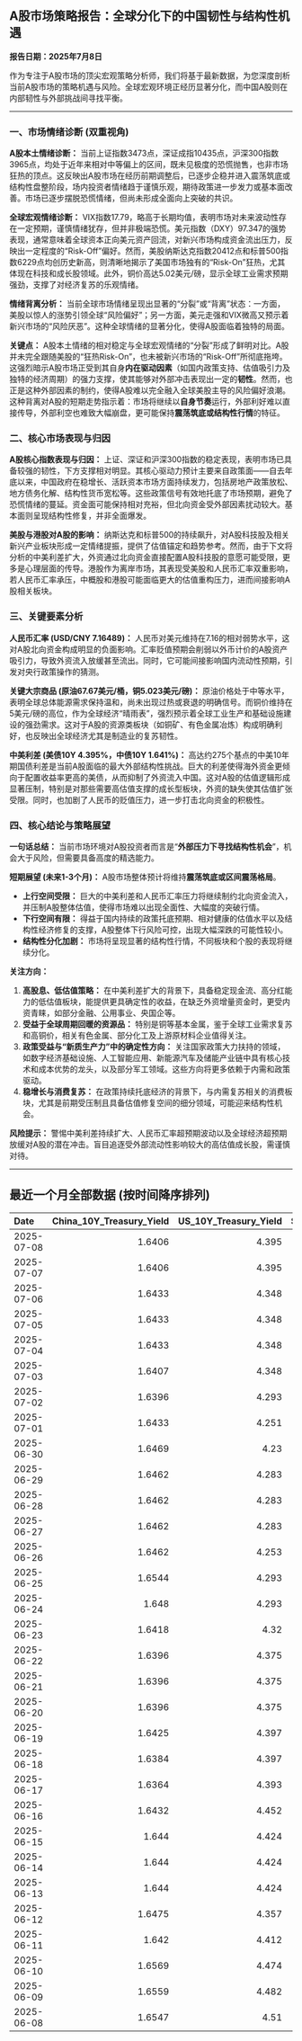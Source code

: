 ## A股市场策略报告：全球分化下的中国韧性与结构性机遇

**报告日期：2025年7月8日**

作为专注于A股市场的顶尖宏观策略分析师，我们将基于最新数据，为您深度剖析当前A股市场的策略机遇与风险。全球宏观环境正经历显著分化，而中国A股则在内部韧性与外部挑战间寻找平衡。

---

### 一、市场情绪诊断 (双重视角)

**A股本土情绪诊断：**
当前上证指数3473点，深证成指10435点，沪深300指数3965点，均处于近年来相对中等偏上的区间，既未见极度的恐慌抛售，也非市场狂热的顶点。这反映出A股市场在经历前期调整后，已逐步企稳并进入震荡筑底或结构性盘整阶段，场内投资者情绪趋于谨慎乐观，期待政策进一步发力或基本面改善。市场已逐步摆脱恐慌情绪，但尚未形成全面向上突破的共识。

**全球宏观情绪诊断：**
VIX指数17.79，略高于长期均值，表明市场对未来波动性存在一定预期，谨慎情绪犹存，但并非极端恐慌。美元指数（DXY）97.347的强势表现，通常意味着全球资本正向美元资产回流，对新兴市场构成资金流出压力，反映出一定程度的“Risk-Off”偏好。然而，美股纳斯达克指数20412点和标普500指数6229点均创历史新高，则清晰地揭示了美国市场独有的“Risk-On”狂热，尤其体现在科技和成长股领域。此外，铜价高达5.02美元/磅，显示全球工业需求预期强劲，支撑了对经济复苏的乐观情绪。

**情绪背离分析：**
当前全球市场情绪呈现出显著的“分裂”或“背离”状态：一方面，美股以惊人的涨势引领全球“风险偏好”；另一方面，美元走强和VIX微高又预示着新兴市场的“风险厌恶”。这种全球情绪的显著分化，使得A股面临着独特的局面。

**关键点：** A股本土情绪的相对稳定与全球宏观情绪的“分裂”形成了鲜明对比。A股并未完全跟随美股的“狂热Risk-On”，也未被新兴市场的“Risk-Off”所彻底拖垮。这强烈暗示A股市场正受到其自身**内在驱动因素**（如国内政策支持、估值吸引力及独特的经济周期）的强力支撑，使其能够对外部冲击表现出一定的**韧性**。然而，也正是这种外部因素的制约，使得A股难以完全融入全球美股主导的风险偏好浪潮。这种背离对A股的短期走势指示着：市场将继续以**自身节奏**运行，外部利好难以直接传导，外部利空也难致大幅崩盘，更可能保持**震荡筑底或结构性行情**的特征。

### 二、核心市场表现与归因

**A股核心指数表现与归因：**
上证、深证和沪深300指数的稳定表现，表明市场已具备较强的韧性，下方支撑相对明显。其核心驱动力预计主要来自政策面——自去年底以来，中国政府在稳增长、活跃资本市场方面持续发力，包括房地产政策放松、地方债务化解、结构性货币宽松等。这些政策信号有效地托底了市场预期，避免了恐慌情绪的蔓延。资金面可能保持相对充裕，但北向资金受外部因素扰动较大。基本面则呈现结构性修复，并非全面爆发。

**美股与港股对A股的影响：**
纳斯达克和标普500的持续飙升，对A股科技股及相关新兴产业板块形成一定情绪提振，提供了估值锚定和趋势参考。然而，由于下文将分析的中美利差扩大，外资通过北向资金直接配置A股科技股的意愿可能受限，更多是心理层面的传导。港股作为离岸市场，其表现受美股和人民币汇率双重影响，若人民币汇率承压，中概股和港股可能面临更大的估值重构压力，进而间接影响A股相关板块。

### 三、关键要素分析

**人民币汇率 (USD/CNY 7.16489)：**
人民币对美元维持在7.16的相对弱势水平，这对A股北向资金构成明显的负面影响。汇率贬值预期会削弱以外币计价的A股资产吸引力，导致外资流入放缓甚至流出。同时，它可能间接影响国内流动性预期，引发对央行政策操作的猜测。

**关键大宗商品 (原油67.67美元/桶，铜5.023美元/磅)：**
原油价格处于中等水平，表明全球总体能源需求保持温和，尚未出现过热或衰退的明确信号。而铜价维持在5美元/磅的高位，作为全球经济“晴雨表”，强烈预示着全球工业生产和基础设施建设的强劲需求。这对于A股的资源类板块（如铜矿、有色金属冶炼）构成明确利好，也反映出全球经济尤其是制造业的复苏韧性。

**中美利差 (美债10Y 4.395%，中债10Y 1.641%)：**
高达约275个基点的中美10年期国债利差是当前A股面临的最大外部结构性挑战。巨大的利差使得海外资金更倾向于配置收益率更高的美债，从而抑制了外资流入中国。这对A股的估值逻辑形成显著压制，特别是对那些需要高估值支撑的成长型板块，外资的缺失使其估值扩张受限。同时，也加剧了人民币的贬值压力，进一步打击北向资金的积极性。

### 四、核心结论与策略展望

**一句话总结：** 当前市场环境对A股投资者而言是“**外部压力下寻找结构性机会**”，机会大于风险，但需要具备高度的精选能力。

**短期展望 (未来1-3个月)：**
A股市场整体预计将维持**震荡筑底或区间震荡格局**。
*   **上行空间受限：** 巨大的中美利差和人民币汇率压力将继续制约北向资金流入，并压制A股整体估值，使得市场难以出现全面性、大幅度的突破行情。
*   **下行空间有限：** 得益于国内持续的政策托底预期、相对健康的估值水平以及结构性经济修复的支撑，A股整体下行风险可控，出现大幅深跌的可能性较小。
*   **结构性分化加剧：** 市场将呈现显著的结构性行情，不同板块和个股的表现将继续分化。

**关注方向：**
1.  **高股息、低估值策略：** 在中美利差扩大的背景下，具备稳定现金流、高分红能力的低估值板块，能提供更具确定性的收益，在缺乏外资增量资金时，更受内资青睐，如部分金融、公用事业、央国企等。
2.  **受益于全球周期回暖的资源品：** 特别是铜等基本金属，鉴于全球工业需求复苏和高铜价，相关有色金属、部分化工及上游原材料企业值得关注。
3.  **政策受益与“新质生产力”中的确定性方向：** 关注国家政策大力扶持的领域，如数字经济基础设施、人工智能应用、新能源汽车及储能产业链中具有核心技术和成本优势的龙头，以及部分军工领域。这些方向将更多依赖于内需和政策驱动。
4.  **稳增长与消费复苏：** 在政策持续托底经济的背景下，与内需复苏相关的消费板块，尤其是前期受压制且具备估值修复空间的细分领域，可能迎来结构性机会。

**风险提示：** 警惕中美利差持续扩大、人民币汇率超预期波动以及全球经济超预期放缓对A股的潜在冲击。盲目追逐受外部流动性影响较大的高估值成长股，需谨慎对待。

---

## 最近一个月全部数据 (按时间降序排列)

| Date       |   China_10Y_Treasury_Yield |   US_10Y_Treasury_Yield |   Shanghai_Composite_Index |   CSI_300_Index |   Shenzhen_Component_Index |   GOLD_spot_price |   OIL_price |   ALUMINUM_future |   BTC_price |   USD_CNY_exchange_rate |   Commodity_Index_ETF |   US_Dollar_Index |   ETH_price |   LEAN_HOGS_future |   COPPER_future |   High_Yield_Bond_ETF |   LIVE_CATTLE_future |   GOLD_near_month_future |   NATURAL_GAS_future |   PLATINUM_future |   SILVER_future |   Long_Term_Treasury_ETF |   CORN_future |   SOYBEANS_future |   WHEAT_future |   SP500_close |   NASDAQ_close |   VIX_close |   GOLD_basis_spot_vs_near |
|:-----------|---------------------------:|------------------------:|---------------------------:|----------------:|---------------------------:|------------------:|------------:|------------------:|------------:|------------------------:|----------------------:|------------------:|------------:|-------------------:|----------------:|----------------------:|---------------------:|-------------------------:|---------------------:|------------------:|----------------:|-------------------------:|--------------:|------------------:|---------------:|--------------:|---------------:|------------:|--------------------------:|
| 2025-07-08 |                     1.6406 |                   4.395 |                    3473.13 |         3965.18 |                    10435.5 |            3341.3 |       67.67 |           2520.75 |      107893 |                  7.1649 |                 22.26 |            97.347 |     2535.05 |            107.275 |          5.023  |               80.1    |              215.925 |                   3398.6 |                3.387 |            1386.1 |          37.015 |                  86.14   |        420    |           1022.5  |         545.5  |       6229.98 |        20412.5 |       17.79 |                  -57.3    |
| 2025-07-07 |                     1.6406 |                   4.395 |                    3473.13 |         3965.18 |                    10435.5 |            3341.3 |       67.67 |           2520.75 |      109232 |                  7.1649 |                 22.26 |            97.347 |     2571.24 |            107.275 |          5.023  |               80.1    |              215.925 |                   3398.6 |                3.387 |            1386.1 |          37.015 |                  86.14   |        420    |           1022.5  |         545.5  |       6229.98 |        20412.5 |       17.79 |                  -57.3    |
| 2025-07-06 |                     1.6433 |                   4.348 |                    3472.32 |         3982.2  |                    10508.8 |            3332.5 |       66.5  |           2524.75 |      109232 |                  7.1649 |                 22.28 |            97.18  |     2571.24 |            107.975 |          5.0185 |               80.37   |              214.05  |                   3346.4 |                3.387 |            1382.5 |          36.775 |                  86.97   |        431.5  |           1056.25 |         547.75 |       6279.35 |        20601.1 |       16.38 |                  -13.8999 |
| 2025-07-05 |                     1.6433 |                   4.348 |                    3472.32 |         3982.2  |                    10508.8 |            3332.5 |       66.5  |           2524.75 |      108231 |                  7.1649 |                 22.28 |            97.18  |     2517.28 |            107.975 |          5.0185 |               80.37   |              214.05  |                   3346.4 |                3.387 |            1382.5 |          36.775 |                  86.97   |        431.5  |           1056.25 |         547.75 |       6279.35 |        20601.1 |       16.38 |                  -13.8999 |
| 2025-07-04 |                     1.6433 |                   4.348 |                    3472.32 |         3982.2  |                    10508.8 |            3332.5 |       66.5  |           2524.75 |      108034 |                  7.1649 |                 22.28 |            97.18  |     2508.52 |            107.975 |          5.0185 |               80.37   |              214.05  |                   3346.4 |                3.387 |            1382.5 |          36.775 |                  86.97   |        431.5  |           1056.25 |         547.75 |       6279.35 |        20601.1 |       16.38 |                  -13.8999 |
| 2025-07-03 |                     1.6407 |                   4.348 |                    3461.15 |         3968.07 |                    10534.6 |            3331.6 |       67    |           2524.75 |      109648 |                  7.1649 |                 22.28 |            97.18  |     2591.01 |            107.975 |          5.097  |               80.37   |              214.05  |                   3342.9 |                3.409 |            1372   |          36.784 |                  86.97   |        431.5  |           1056.25 |         547.75 |       6279.35 |        20601.1 |       16.38 |                  -11.2998 |
| 2025-07-02 |                     1.6396 |                   4.293 |                    3454.79 |         3943.69 |                    10412.6 |            3348   |       67.45 |           2530    |      108859 |                  7.1645 |                 22.29 |            96.78  |     2571.34 |            109.65  |          5.149  |               80.32   |              212.45  |                   3359.7 |                3.488 |            1421   |          36.426 |                  87.58   |        429.25 |           1050.5  |         556    |       6227.42 |        20393.1 |       16.64 |                  -11.7    |
| 2025-07-01 |                     1.6433 |                   4.251 |                    3457.75 |         3942.76 |                    10476.3 |            3336.7 |       65.45 |           2518.25 |      105698 |                  7.1636 |                 21.93 |            96.82  |     2405.79 |            109     |          5.048  |               80.17   |              210.75  |                   3349.8 |                3.415 |            1345.9 |          36.082 |                  88.14   |        420    |           1024.75 |         537.25 |       6198.01 |        20202.9 |       16.83 |                  -13.1001 |
| 2025-06-30 |                     1.6469 |                   4.23  |                    3444.43 |         3936.08 |                    10465.1 |            3294.4 |       65.11 |           2515.25 |      107135 |                  7.1721 |                 21.81 |            96.88  |     2486.46 |            110.1   |          5.03   |               80.271  |              225.875 |                   3307.7 |                3.456 |            1334   |          35.852 |                  87.922  |        420.5  |           1024.25 |         528.75 |       6204.95 |        20369.7 |       16.73 |                  -13.3    |
| 2025-06-29 |                     1.6462 |                   4.283 |                    3424.23 |         3921.76 |                    10378.5 |            3273.7 |       65.52 |           2507.5  |      108386 |                  7.1675 |                 21.8  |            97.4   |     2500.96 |            113.25  |          5.0685 |               79.9625 |              224.75  |                   3287.6 |                3.739 |            1340.9 |          36.037 |                  87.0652 |        417.5  |           1027.75 |         524.75 |       6173.07 |        20273.5 |       16.32 |                  -13.9001 |
| 2025-06-28 |                     1.6462 |                   4.283 |                    3424.23 |         3921.76 |                    10378.5 |            3273.7 |       65.52 |           2507.5  |      107328 |                  7.1675 |                 21.8  |            97.4   |     2437.11 |            113.25  |          5.0685 |               79.9625 |              224.75  |                   3287.6 |                3.739 |            1340.9 |          36.037 |                  87.0652 |        417.5  |           1027.75 |         524.75 |       6173.07 |        20273.5 |       16.32 |                  -13.9001 |
| 2025-06-27 |                     1.6462 |                   4.283 |                    3424.23 |         3921.76 |                    10378.5 |            3273.7 |       65.52 |           2507.5  |      107088 |                  7.1675 |                 21.8  |            97.4   |     2423.87 |            113.25  |          5.0685 |               79.9625 |              224.75  |                   3287.6 |                3.739 |            1340.9 |          36.037 |                  87.0652 |        417.5  |           1027.75 |         524.75 |       6173.07 |        20273.5 |       16.32 |                  -13.9001 |
| 2025-06-26 |                     1.6462 |                   4.253 |                    3448.45 |         3946.02 |                    10343.5 |            3333.5 |       65.24 |           2510.5  |      106960 |                  7.1764 |                 21.91 |            97.15  |     2416.15 |            112.325 |          5.0655 |               80.0023 |              221.7   |                   3333.5 |                3.261 |            1399.8 |          36.586 |                  87.6231 |        409.5  |           1022.75 |         521    |       6141.02 |        20167.9 |       16.59 |                    0      |
| 2025-06-25 |                     1.6544 |                   4.293 |                    3455.97 |         3960.07 |                    10393.7 |            3327.1 |       64.92 |           2497.25 |      107361 |                  7.1713 |                 21.83 |            97.68  |     2419.31 |            112.825 |          4.913  |               79.7734 |              221.6   |                   3327.1 |                3.406 |            1329.6 |          36.085 |                  87.1848 |        410.25 |           1025.25 |         528.25 |       6092.16 |        19973.6 |       16.76 |                    0      |
| 2025-06-24 |                     1.648  |                   4.293 |                    3420.57 |         3904.03 |                    10217.6 |            3317.4 |       64.37 |           2507.75 |      106046 |                  7.179  |                 21.86 |            97.86  |     2448.01 |            112.225 |          4.867  |               79.7933 |              221.6   |                   3317.4 |                3.537 |            1304.2 |          35.701 |                  87.0752 |        416.25 |           1046.75 |         535.75 |       6092.18 |        19912.5 |       17.48 |                    0      |
| 2025-06-23 |                     1.6418 |                   4.32  |                    3381.58 |         3857.9  |                    10048.4 |            3377.7 |       68.51 |           2528.5  |      105578 |                  7.188  |                 22.4  |            98.42  |     2421.82 |            113.45  |          4.843  |               79.5743 |              222.3   |                   3377.7 |                3.698 |            1283.4 |          36.153 |                  86.4475 |        419.25 |           1058.75 |         552.75 |       6025.17 |        19631   |       19.83 |                    0      |
| 2025-06-22 |                     1.6396 |                   4.375 |                    3359.9  |         3846.64 |                    10005   |            3368.1 |       74.93 |           2470.75 |      100987 |                  7.188  |                 23.26 |            98.71  |     2228.21 |            112.775 |          4.826  |               79.425  |              223.025 |                   3368.1 |                3.847 |            1263.7 |          35.976 |                  86.1685 |        428.75 |           1068    |         567.75 |       5967.84 |        19447.4 |       20.62 |                    0      |
| 2025-06-21 |                     1.6396 |                   4.375 |                    3359.9  |         3846.64 |                    10005   |            3368.1 |       74.93 |           2470.75 |      102257 |                  7.188  |                 23.26 |            98.71  |     2300.5  |            112.775 |          4.826  |               79.425  |              223.025 |                   3368.1 |                3.847 |            1263.7 |          35.976 |                  86.1685 |        428.75 |           1068    |         567.75 |       5967.84 |        19447.4 |       20.62 |                    0      |
| 2025-06-20 |                     1.6396 |                   4.375 |                    3359.9  |         3846.64 |                    10005   |            3368.1 |       74.93 |           2470.75 |      103310 |                  7.188  |                 23.26 |            98.71  |     2407.3  |            112.775 |          4.826  |               79.425  |              223.025 |                   3368.1 |                3.847 |            1263.7 |          35.976 |                  86.1685 |        428.75 |           1068    |         567.75 |       5967.84 |        19447.4 |       20.62 |                    0      |
| 2025-06-19 |                     1.6425 |                   4.397 |                    3362.11 |         3843.09 |                    10052   |            3389.8 |       75.14 |           2503.75 |      104684 |                  7.1888 |                 23.14 |            98.91  |     2521.65 |            112.175 |          4.845  |               79.1762 |              224.3   |                   3389.8 |                3.989 |            1311.5 |          36.866 |                  86.3279 |        433.5  |           1074.75 |         574.25 |       5980.87 |        19546.3 |       20.14 |                    0      |
| 2025-06-18 |                     1.6384 |                   4.397 |                    3388.81 |         3874.97 |                    10175.6 |            3389.8 |       75.14 |           2503.75 |      104883 |                  7.1845 |                 23.14 |            98.91  |     2524.3  |            112.175 |          4.845  |               79.1762 |              224.3   |                   3389.8 |                3.989 |            1311.5 |          36.866 |                  86.3279 |        433.5  |           1074.75 |         574.25 |       5980.87 |        19546.3 |       20.14 |                    0      |
| 2025-06-17 |                     1.6364 |                   4.393 |                    3387.41 |         3870.38 |                    10151.4 |            3386.6 |       74.84 |           2479.5  |      104601 |                  7.179  |                 23.08 |            98.82  |     2510.76 |            111.65  |          4.8005 |               79.0567 |              223.25  |                   3386.6 |                3.851 |            1260.1 |          37.09  |                  86.1785 |        431.5  |           1074    |         549    |       5982.72 |        19521.1 |       21.6  |                    0      |
| 2025-06-16 |                     1.6432 |                   4.452 |                    3388.73 |         3873.8  |                    10163.5 |            3396.4 |       71.77 |           2441    |      106797 |                  7.181  |                 22.6  |            98     |     2540.6  |            111.8   |          4.8265 |               79.1463 |              227.025 |                   3396.4 |                3.748 |            1251.5 |          36.379 |                  85.1424 |        434.75 |           1069.75 |         536.5  |       6033.11 |        19701.2 |       19.11 |                    0      |
| 2025-06-15 |                     1.644  |                   4.424 |                    3377    |         3864.18 |                    10122.1 |            3431.2 |       72.98 |           2436    |      105552 |                  7.1928 |                 22.65 |            98.18  |     2546.84 |            103.7   |          4.803  |               78.9871 |              225.1   |                   3431.2 |                3.581 |            1210.8 |          36.281 |                  86.0091 |        444.5  |           1069.75 |         543.75 |       5976.97 |        19406.8 |       20.82 |                    0      |
| 2025-06-14 |                     1.644  |                   4.424 |                    3377    |         3864.18 |                    10122.1 |            3431.2 |       72.98 |           2436    |      105472 |                  7.1928 |                 22.65 |            98.18  |     2533.44 |            103.7   |          4.803  |               78.9871 |              225.1   |                   3431.2 |                3.581 |            1210.8 |          36.281 |                  86.0091 |        444.5  |           1069.75 |         543.75 |       5976.97 |        19406.8 |       20.82 |                    0      |
| 2025-06-13 |                     1.644  |                   4.424 |                    3377    |         3864.18 |                    10122.1 |            3431.2 |       72.98 |           2436    |      106091 |                  7.1928 |                 22.65 |            98.18  |     2579.49 |            103.7   |          4.803  |               78.9871 |              225.1   |                   3431.2 |                3.581 |            1210.8 |          36.281 |                  86.0091 |        444.5  |           1069.75 |         543.75 |       5976.97 |        19406.8 |       20.82 |                    0      |
| 2025-06-12 |                     1.6475 |                   4.357 |                    3402.66 |         3892.2  |                    10234.3 |            3380.9 |       68.04 |           2439.75 |      105929 |                  7.1928 |                 21.97 |            97.92  |     2651.8  |            103.65  |          4.8215 |               79.2259 |              228.2   |                   3380.9 |                3.492 |            1272.7 |          36.213 |                  86.846  |        438.5  |           1042.25 |         526.5  |       6045.26 |        19662.5 |       18.02 |                    0      |
| 2025-06-11 |                     1.642  |                   4.412 |                    3402.32 |         3894.63 |                    10246   |            3321.3 |       68.15 |           2443    |      108687 |                  7.1802 |                 21.97 |            98.63  |     2773.53 |            103.375 |          4.801  |               79.1364 |              227.825 |                   3321.3 |                3.507 |            1258.1 |          36.166 |                  85.8198 |        437    |           1050.5  |         534.25 |       6022.24 |        19615.9 |       17.26 |                    0      |
| 2025-06-10 |                     1.6569 |                   4.474 |                    3384.82 |         3865.47 |                    10162.2 |            3320.9 |       64.98 |           2419.25 |      110257 |                  7.1802 |                 21.62 |            99.05  |     2813.52 |            103.15  |          4.884  |               79.1563 |              227.075 |                   3320.9 |                3.533 |            1209.8 |          36.542 |                  85.5608 |        438.75 |           1057.75 |         534.5  |       6038.81 |        19715   |       16.95 |                    0      |
| 2025-06-09 |                     1.6559 |                   4.482 |                    3399.77 |         3885.25 |                    10250.1 |            3332.1 |       65.29 |           2394.75 |      110294 |                  7.1886 |                 21.67 |            98.94  |     2681.52 |            102.775 |          4.9095 |               78.9672 |              227     |                   3332.1 |                3.635 |            1213.6 |          36.688 |                  85.1224 |        433.5  |           1056    |         542    |       6005.88 |        19591.2 |       17.16 |                    0      |
| 2025-06-08 |                     1.6547 |                   4.51  |                    3385.36 |         3873.98 |                    10183.7 |            3322.7 |       64.58 |           2365.75 |      105794 |                  7.175  |                 21.65 |            99.19  |     2510.79 |            102.625 |          4.83   |               78.9274 |              226.3   |                   3322.7 |                3.784 |            1166.7 |          36.025 |                  85.0328 |        442.5  |           1057.25 |         554.75 |       6000.36 |        19529.9 |       16.77 |                    0      |